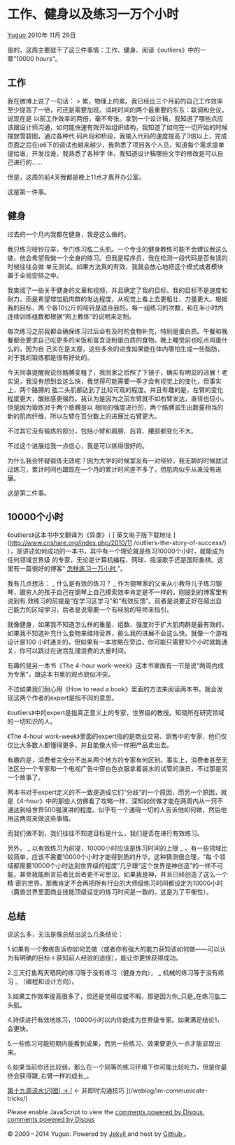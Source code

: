 #  工作、健身以及练习一万个小时

[ Yuguo ](http://yuguo.us) 2010年 11月 26日

是的，这周主要就干了这三件事情：工作、健身、阅读《outliers》中的一章“10000 hours”。

##  工作

我在微博上说了一句话： > 累，物理上的累。我已经比三个月前的自己工作效率至少提高了一倍，可还是需要加班。消耗时间的两个最重要的东东：联调和会议。 说现在是
以前工作效率的两倍，毫不夸张。拿到一个设计稿，我知道了哪些点应该跟设计师沟通，如何能快速有效开始组织结构，我知道了如何在一切开始的时候摆放雪碧图，通过各种代
码片段和桥段，我输入代码的速度提高了3倍以上，完成页面之后在ie6下的调试也越来越少，我熟悉了项目各个人员，知道每个需求提单提给谁，开发找谁，我熟悉了各种字
体，我知道设计稿哪些文字的修改是可以自己进行的……

但是，这周的前4天我都是晚上11点才离开办公室。

这是第一件事。

##  健身

过去的一个月内我都在健身，我是这么做的。

我只练习哑铃拉举，专门练习肱二头肌。一个专业的健身教练可能不会建议我这么做，他会希望我做一个全身的练习。但我是程序员，我在检测一段代码是否有误的时候往往会做
单元测试。如果方法真的有效，我就会放心地把这个模式或者模块置于全局安排之中。

我查阅了一些关于健身的文章和视频，并且确定了我的目标。我的目标不是速度和耐力，而是希望增加肌肉群的发达程度，从视觉上看上去更粗壮，力量更大。根据我的目标，两
个各10公斤的哑铃是适合我的。每一组练习的次数，和在半小时内连续训练组数都根据“网上教练”的说明来定制。

每次练习之前我都会确保练习过后会有及时的食物补充，特别是蛋白质。午餐和晚餐都会要求自己吃更多的米饭和富含淀粉蛋白质的食物。晚上睡觉前也吃点鸡蛋什么的，因为自
己实在是太瘦，这些多余的进食如果能在体内哪怕生成一些脂肪，对于我的锻炼都是很有好处的。

今天同事提醒我说你胳膊变粗了，我回家之后照了下镜子，确实有明显的进展！老实说，我没有想到会这么快，我觉得可能需要一季才会有视觉上的变化，但事实上，两个胳膊的
肱二头肌都达到了比较可观的程度。并且有趣的是，左臂的变化程度更大，酸胀感更强烈。我认为是因为之前左臂就不如右臂发达，直径也较小。但是因为锻炼对于两个胳膊是以
相同的强度进行的，两个胳膊滋生出数量相当的新的肌肉纤维，所以左臂在百分数上的进展比右臂更大。

不过其它没有锻炼的部分，包括小臂和肩膀、后背、腰部都变化不大。

不过这个进展给我一点信心，我是可以练得很好的。

为什么我会怀疑锻炼无效呢？因为大学的时候室友有一对哑铃，我无聊的时候就试过练习，累计时间也跟现在一个月的累计时间差不多了，但肌肉似乎从来没有进展。

这是第二件事。

##  10000个小时

《outliers》这本书中文翻译为《异类》（ [ 英文电子版下载地址 ](http://www.cnshare.org/index.php/2010/11
/outliers-the-story-of-success/) ），是讲述如何成功的一本书，其中有一个理论就是练习10000个小时，就能成为任何领域世界级
的专家，无论是计算机编程、网球、摇滚歌手还是国际象棋。这里有一篇很好的博客“ [ 怎样练习一万小时
](http://www.geekonomics10000.com/519) ”。

我有几点想法： _ 什么是有效的练习？ _ 作为钢琴家的父亲从小教导儿子练习钢琴，跟穷人的孩子自己在钢琴上自己摸索效率肯定是不一样的。刚提到的博客里有说到有
效练习的前提是“在学习区学习”和“有效反馈”。前者是说要正好在超出自己能力的区域学习，后者是说需要一个有经验的导师来指引。

就像健身，如果我不知道怎么样的重量、组数、强度对于扩大肌肉群是最有效的，如果我不知道补充什么食物来维持营养，那么我的进展不会这么快。就像一个游戏设计是100
小时通关的，但如果有一本攻略在旁边，你可能只需要10个小时就能通关，你可以跳过在迷宫乱撞浪费的大量时间。

有趣的是另一本书《The 4-hour work-week》这本书里面有一节是说“两周内成为专家”，跟这本书里的观点貌似冲突。

不过如果我们耐心用《How to read a book》里面的方法来阅读两本书，就会发现这两个作者的expert是指不同的意思。

《outliers》中的expert是指真正意义上的专家，世界级的教授。知晓所在研究领域的一切知识的人。

《The 4-hour work-week》里面的expert指的是商业交易、销售中的专家，他们仅仅比大多数人都懂得更多，并且能像大师一样把产品卖出去。

有趣的是，消费者完全分不出来两个地方的专家有何区别。事实上，消费者甚至无法区分一个专家和一个电视广告中穿白色衣服拿着装水的试管的演员，不过那是另一个故事了。

两本书对于expert定义的不一致是造成它们“分歧”的一个原因，而另一个原因，就是《4-hour》中的那些人仿佛看了攻略一样，深知如何做才能在两周内从一窍不
通达到给世界500强演讲的程度。似乎有一个通晓一切的人告诉他如何做，然后他用这两周来做这些事情。

而我们做不到，我们往往不知道目标是什么，我们是否在进行有效练习。

另外， _ 以有效练习为前提，10000小时应该是练习时间的上限 _ 。有一些领域比较简单，应该不需要10000个小时才能得到质的升华。这种猜测很合理，“每
个领域都需要10000个小时达到世界级的程度”几乎跟“这个世界是神创造”的一样不可能，甚至我能断言前者比后者更不可思议。如果我是神，并且已经创造了这么一个精
密的世界，那我肯定不会再把所有行业的大师级练习时间都设定为10000小时（魔兽世界里面商业技能顶级设定的练习时间是一致的，这是为了平衡性）。

##  总结

说这么多，无法是像总结出这么几条结论：

1.如果有一个教练告诉你如何去做（或者你有强大的能力获知该如何做——可以认为有明确的目标＋获知前人经验的途径），能让你更快获得成功。

2.三天打鱼两天晒网的练习等于没有练习（健身方向）， _ 机械的练习等于没有练习 _ （编程和设计方向）。

3.如果工作效率提高很多了，但还是觉得应接不暇，那是因为你_只是_在练习肱二头肌。

4.持续进行有效地练习，10000小时以内你能成为世界级专家。如果满足结论1，会更快。

5.一些练习可能短期内能看到成果，而另一些练习，效果要更久一点才能显现出来。

6.如果当前你还比较弱，那么在一个同等的练习环境下你可能比较吃力，但是你最终会获得跟_右臂一样的成长_。

[ 第十九周流水记[图] → ](/weblog/week-19/) [ ← 非即时沟通技巧 ](/weblog/im-communicate-
tricks/)

Please enable JavaScript to view the [ comments powered by Disqus.
](http://disqus.com/?ref_noscript) [ comments powered by  Disqus
](http://disqus.com)

© 2009 – 2014 Yuguo. Powered by [ Jekyll ](https://github.com/mojombo/jekyll)
and host by [ Github ](https://github.com/yuguo) 。


